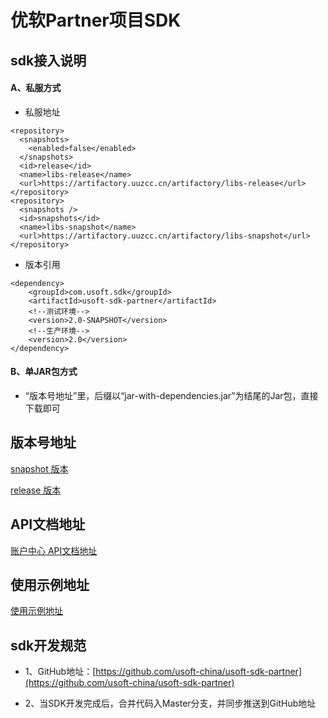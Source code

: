 # 优软Partner项目SDK

## sdk接入说明

#### A、私服方式
- 私服地址

```
<repository>
  <snapshots>
    <enabled>false</enabled>
  </snapshots>
  <id>release</id>
  <name>libs-release</name>
  <url>https://artifactory.uuzcc.cn/artifactory/libs-release</url>
</repository>
<repository>
  <snapshots />
  <id>snapshots</id>
  <name>libs-snapshot</name>
  <url>https://artifactory.uuzcc.cn/artifactory/libs-snapshot</url>
</repository>
```

- 版本引用

```
<dependency>
    <groupId>com.usoft.sdk</groupId>
    <artifactId>usoft-sdk-partner</artifactId>
    <!--测试环境-->
    <version>2.0-SNAPSHOT</version>
    <!--生产环境--> 
    <version>2.0</version>
</dependency>
```

#### B、单JAR包方式

- “版本号地址”里，后缀以“jar-with-dependencies.jar”为结尾的Jar包，直接下载即可

## 版本号地址

[snapshot 版本](https://artifactory.uuzcc.cn/artifactory/libs-snapshot/com/usoft/sdk/usoft-sdk-partner) 

[release 版本](https://artifactory.uuzcc.cn/artifactory/libs-release/com/usoft/sdk/usoft-sdk-partner)

## API文档地址

[账户中心 API文档地址](https://static.usoftchina.com/front/partner.html#sso2.open.IOpenLoginService)

## 使用示例地址

[使用示例地址](./src/test/java/com/usoft/sdk/partner)

## sdk开发规范

- 1、GitHub地址：[https://github.com/usoft-china/usoft-sdk-partner](https://github.com/usoft-china/usoft-sdk-partner)

-  2、当SDK开发完成后，合并代码入Master分支，并同步推送到GitHub地址

